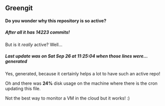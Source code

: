 ## Greengit

#### Do you wonder why this repository is so active?

##### After all it has 14223 commits!

But is it *really* active? Well...

##### Last update was on Sat Sep 26 at 11:25:04 when those lines were... generated

Yes, generated, because it certainly helps a lot to have such an active repo!

Oh and there was **24%** disk usage on the machine
where there is the cron updating this file.

Not the best way to monitor a VM in the cloud but it works! :)
